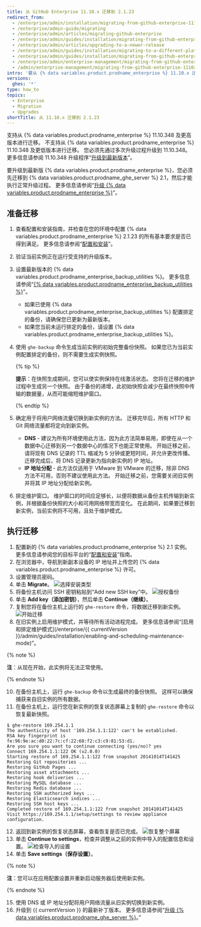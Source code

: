 ```yaml
---
title: 从 GitHub Enterprise 11.10.x 迁移到 2.1.23
redirect_from:
  - /enterprise/admin/installation/migrating-from-github-enterprise-1110x-to-2123
  - /enterprise/admin-guide/migrating
  - /enterprise/admin/articles/migrating-github-enterprise
  - /enterprise/admin/guides/installation/migrating-from-github-enterprise-v11-10-34x
  - /enterprise/admin/articles/upgrading-to-a-newer-release
  - /enterprise/admin/guides/installation/migrating-to-a-different-platform-or-from-github-enterprise-11-10-34x
  - /enterprise/admin/guides/installation/migrating-from-github-enterprise-11-10-x-to-2-1-23
  - /enterprise/admin/enterprise-management/migrating-from-github-enterprise-1110x-to-2123
  - /admin/enterprise-management/migrating-from-github-enterprise-1110x-to-2123
intro: '要从 {% data variables.product.prodname_enterprise %} 11.10.x 迁移到 2.1.23，您需要设置新的设备实例并迁移之前实例中的数据。'
versions:
  ghes: '*'
type: how_to
topics:
  - Enterprise
  - Migration
  - Upgrades
shortTitle: 从 11.10.x 迁移到 2.1.23
---
```


支持从 {% data variables.product.prodname_enterprise %} 11.10.348 及更高版本进行迁移。 不支持从 {% data variables.product.prodname_enterprise %} 11.10.348 及更低版本进行迁移。 您必须先通过多次升级过程升级到 11.10.348。 更多信息请参阅 11.10.348 升级程序“[升级到最新版本](/enterprise/11.10.340/admin/articles/upgrading-to-the-latest-release/)”。

要升级到最新版 {% data variables.product.prodname_enterprise %}，您必须先迁移到 {% data variables.product.prodname_ghe_server %} 2.1，然后才能执行正常升级过程。 更多信息请参阅“[升级 {% data variables.product.prodname_enterprise %}](/enterprise/admin/guides/installation/upgrading-github-enterprise-server/)”。

## 准备迁移

1. 查看配置和安装指南，并检查在您的环境中配置 {% data variables.product.prodname_enterprise %} 2.1.23 的所有基本要求是否已得到满足。 更多信息请参阅“[配置和安装](/enterprise/2.1/admin/guides/installation/provisioning-and-installation/)”。
2. 验证当前实例正在运行受支持的升级版本。
3. 设置最新版本的 {% data variables.product.prodname_enterprise_backup_utilities %}。 更多信息请参阅“[{% data variables.product.prodname_enterprise_backup_utilities %}](https://github.com/github/backup-utils)”。
    - 如果已使用 {% data variables.product.prodname_enterprise_backup_utilities %} 配置排定的备份，请确保您已更新为最新版本。
    - 如果您当前未运行排定的备份，请设置 {% data variables.product.prodname_enterprise_backup_utilities %}。
4. 使用 `ghe-backup` 命令生成当前实例的初始完整备份快照。 如果您已为当前实例配置排定的备份，则不需要生成实例快照。

   {% tip %}

   **提示**：在快照生成期间，您可以使实例保持在线激活状态。 您将在迁移的维护过程中生成另一个快照。 由于备份的递增，此初始快照会减少在最终快照中传输的数据量，从而可能缩短维护窗口。

   {% endtip %}

5. 确定用于将用户网络流量切换到新实例的方法。 迁移完毕后，所有 HTTP 和 Git 网络流量都将定向到新实例。
    - **DNS** - 建议为所有环境使用此方法，因为此方法简单易用，即使在从一个数据中心迁移到另一个数据中心的情况下也能正常使用。 开始迁移之前，请将现有 DNS 记录的 TTL 缩减为 5 分钟或更短时间，并允许更改传播。 迁移完成后，将 DNS 记录更新为指向新实例的 IP 地址。
    - **IP 地址分配** - 此方法仅适用于 VMware 到 VMware 的迁移，除非 DNS 方法不可用，否则不建议使用此方法。 开始迁移之前，您需要关闭旧实例并将其 IP 地址分配给新实例。
6. 排定维护窗口。 维护窗口的时间应足够长，以便将数据从备份主机传输到新实例，并根据备份快照的大小和可用网络带宽而变化。 在此期间，如果要迁移到新实例，当前实例将不可用，且处于维护模式。

## 执行迁移

1. 配置新的 {% data variables.product.prodname_enterprise %} 2.1 实例。 更多信息请参阅您的目标平台的“[配置和安装](/enterprise/2.1/admin/guides/installation/provisioning-and-installation/)”指南。
2. 在浏览器中，导航到新副本设备的 IP 地址并上传您的 {% data variables.product.prodname_enterprise %} 许可。
3. 设置管理员密码。
5. 单击 **Migrate**。 ![选择安装类型](/assets/images/enterprise/migration/migration-choose-install-type.png)
6. 将备份主机访问 SSH 密钥粘贴到“Add new SSH key”中。 ![授权备份](/assets/images/enterprise/migration/migration-authorize-backup-host.png)
7. 单击 **Add key（添加密钥）**，然后单击 **Continue（继续）**。
8. 复制您将在备份主机上运行的 `ghe-restore` 命令，将数据迁移到新实例。 ![开始迁移](/assets/images/enterprise/migration/migration-restore-start.png)
9. 在旧实例上启用维护模式，并等待所有活动进程完成。 更多信息请参阅“[启用和排定维护模式](/enterprise/{{ currentVersion }}/admin/guides/installation/enabling-and-scheduling-maintenance-mode)”。

  {% note %}

  **注**：从现在开始，此实例将无法正常使用。

  {% endnote %}

10. 在备份主机上，运行 `ghe-backup` 命令以生成最终的备份快照。 这样可以确保捕获来自旧实例的所有数据。
11. 在备份主机上，运行您在新实例的恢复状态屏幕上复制的 `ghe-restore` 命令以恢复最新快照。
  ```shell
  $ ghe-restore 169.254.1.1
  The authenticity of host '169.254.1.1:122' can't be established.
  RSA key fingerprint is fe:96:9e:ac:d0:22:7c:cf:22:68:f2:c3:c9:81:53:d1.
  Are you sure you want to continue connecting (yes/no)? yes
  Connect 169.254.1.1:122 OK (v2.0.0)
  Starting restore of 169.254.1.1:122 from snapshot 20141014T141425
  Restoring Git repositories ...
  Restoring GitHub Pages ...
  Restoring asset attachments ...
  Restoring hook deliveries ...
  Restoring MySQL database ...
  Restoring Redis database ...
  Restoring SSH authorized keys ...
  Restoring Elasticsearch indices ...
  Restoring SSH host keys ...
  Completed restore of 169.254.1.1:122 from snapshot 20141014T141425
  Visit https://169.254.1.1/setup/settings to review appliance configuration.
  ```

12. 返回到新实例的恢复状态屏幕，查看恢复是否已完成。 ![恢复整个屏幕](/assets/images/enterprise/migration/migration-status-complete.png)
13. 单击 **Continue to settings**，检查并调整从之前的实例中导入的配置信息和设置。 ![检查导入的设置](/assets/images/enterprise/migration/migration-status-complete.png)
14. 单击 **Save settings（保存设置）**。

  {% note %}

  **注**：您可以在应用配置设置并重新启动服务器后使用新实例。

  {% endnote %}

15. 使用 DNS 或 IP 地址分配将用户网络流量从旧实例切换到新实例。
16. 升级到 {{ currentVersion }} 的最新补丁版本。 更多信息请参阅“[升级 {% data variables.product.prodname_ghe_server %}](/enterprise/admin/guides/installation/upgrading-github-enterprise-server/)。”
